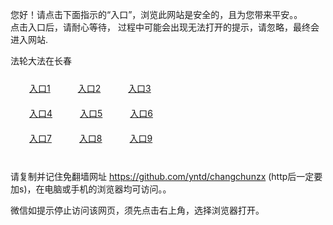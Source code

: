 您好！请点击下面指示的“入口”，浏览此网站是安全的，且为您带来平安。。 <br/>
点击入口后，请耐心等待， 过程中可能会出现无法打开的提示，请忽略，最终会进入网站. </br>

法轮大法在长春<br/>
<div style="padding:10px"><a style="margin:20px" target="_blank" href="https://drdyrvxkuhuer.cloudfront.net/2Qpsp?zydesyon" id="ccLink1" rel="nofollow">入口1</a> <a target="_blank" style="margin:20px" href="https://d1yac8bgg8o3z5.cloudfront.net/2Qpsp?hkzuvbc" id="ccLink2" rel="nofollow">入口2</a> <a style="margin:20px" target="_blank" href="https://d2493no7orkfs1.cloudfront.net/2Qpsp?lfxppp" id="ccLink3" rel="nofollow">入口3</a></div>

<div style="padding:10px" ><a style="margin:20px" target="_blank" href="https://drdyrvxkuhuer.cloudfront.net/2Qpsp?zydesyon" id="ccLink4" rel="nofollow">入口4</a> <a style="margin:20px" href="https://d1yac8bgg8o3z5.cloudfront.net/2Qpsp?hkzuvbc" target="_blank" id="ccLink5" rel="nofollow">入口5</a> <a style="margin:20px" href="https://d2493no7orkfs1.cloudfront.net/2Qpsp?lfxppp" target="_blank" id="ccLink6" rel="nofollow">入口6</a></div>

<div style="padding:10px"><a style="margin:20px" target="_blank" href="https://drdyrvxkuhuer.cloudfront.net/2Qpsp?zydesyon" id="ccLink7" rel="nofollow">入口7</a> <a style="margin:20px" href="https://d1yac8bgg8o3z5.cloudfront.net/2Qpsp?hkzuvbc" target="_blank" id="ccLink8" rel="nofollow">入口8</a> <a style="margin:20px" target="_blank" href="https://d2493no7orkfs1.cloudfront.net/2Qpsp?lfxppp" id="ccLink9" rel="nofollow">入口9</a></div>

<br/>



请复制并记住免翻墙网址 https://github.com/yntd/changchunzx (http后一定要加s)，在电脑或手机的浏览器均可访问。。<br/>

微信如提示停止访问该网页，须先点击右上角，选择浏览器打开。
